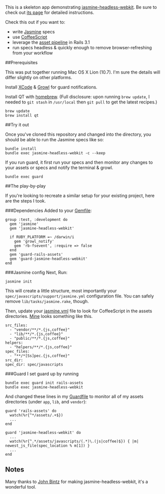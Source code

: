 This is a skeleton app demonstrating [jasmine-headless-webkit](http://github.com/johnbintz/jasmine-headless-webkit/). Be sure to check out [its page](https://johnbintz.github.com/jasmine-headless-webkit/) for detailed instructions.

Check this out if you want to:

* write [Jasmine](https://github.com/pivotal/jasmine/wiki) specs
* use [CoffeeScript](http://jashkenas.github.com/coffee-script/)
* leverage the [asset pipeline](http://railscasts.com/episodes/279-understanding-the-asset-pipeline) in Rails 3.1
* run specs headless & quickly enough to remove browser-refreshing from your workflow

##Prerequisites

This was put together running Mac OS X Lion (10.7). I'm sure the details will differ slightly on other platforms.

Install [XCode](http://itunes.apple.com/us/app/xcode/id448457090?mt=12) & [Growl](http://growl.info/index.php) for guard notifications.

Install QT with [homebrew](https://github.com/mxcl/homebrew). (Full disclosure: upon running `brew update`, I needed to `git stash` in `/usr/local` then `git pull` to get the latest recipes.)

    brew update
    brew install qt

##Try it out

Once you've cloned this repository and changed into the directory, you should be able to run the Jasmine specs like so:

    bundle install
    bundle exec jasmine-headless-webkit -c --keep

If you run guard, it first run your specs and then monitor any changes to your assets or specs and notify the terminal & growl.

    bundle exec guard


##The play-by-play

If you're looking to recreate a similar setup for your existing project, here are the steps I took.

###Dependencies
Added to your [Gemfile](https://github.com/searls/jasmine-headless-webkit-rails-skeleton/blob/master/Gemfile):

    group :test, :development do
      gem 'jasmine'
      gem 'jasmine-headless-webkit'
  
      if RUBY_PLATFORM =~ /darwin/i
        gem 'growl_notify'
        gem 'rb-fsevent', :require => false 
      end
      gem 'guard-rails-assets'
      gem 'guard-jasmine-headless-webkit'
    end
    
###Jasmine config
Next, Run:

    jasmine init

This will create a little structure, most importantly your `spec/javascripts/support/jasmine.yml` configuration file. You can safely remove `lib/tasks/jasmine.rake`, though.

Then, update your [jasmine.yml](https://github.com/searls/jasmine-headless-webkit-rails-skeleton/blob/master/spec/javascripts/support/jasmine.yml) file to look for CoffeeScript in the assets directories. [Mine](https://github.com/searls/jasmine-headless-webkit-rails-skeleton/blob/master/spec/javascripts/support/jasmine.yml) looks something like this.

    src_files:
      - "vendor/**/*.{js,coffee}"
      - "lib/**/*.{js,coffee}"
      - "public/**/*.{js,coffee}"
    helpers:
      - "helpers/**/*.{js,coffee}"
    spec_files:
      - "**/*[Ss]pec.{js,coffee}"
    src_dir:
    spec_dir: spec/javascripts

###Guard
I set guard up by running

    bundle exec guard init rails-assets
    bundle exec jasmine-headless-webkit
    
And changed these lines in my [Guardfile](https://github.com/searls/jasmine-headless-webkit-rails-skeleton/blob/master/Guardfile) to monitor all of my assets directories (under `app`, `lib`, and `vendor`):

    guard 'rails-assets' do
      watch(%r{^*/assets/.+$})
      ...
    end

    guard 'jasmine-headless-webkit' do
      ...
      watch(%r{^.*/assets/javascripts/(.*)\.(js|coffee)$}) { |m| newest_js_file(spec_location % m[1]) }
      ...
    end

## Notes

Many thanks to [John Bintz](http://twitter.com/johnbintz) for making jasmine-headless-webkit, it's a wonderful tool.


  
